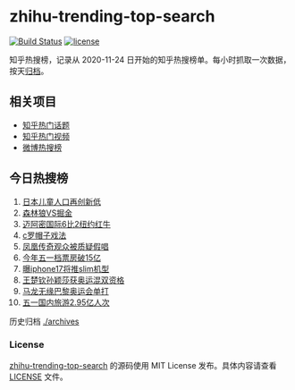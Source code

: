 # zhihu-trending-top-search

[![Build Status](https://github.com/justjavac/zhihu-trending-top-search/workflows/ci/badge.svg?branch=main)](https://github.com/justjavac/zhihu-trending-top-search/actions)
[![license](https://img.shields.io/github/license/justjavac/zhihu-trending-top-search)](https://github.com/justjavac/zhihu-trending-top-search/blob/main/LICENSE)

知乎热搜榜，记录从 2020-11-24 日开始的知乎热搜榜单。每小时抓取一次数据，按天[归档](./archives)。

## 相关项目

- [知乎热门话题](https://github.com/justjavac/zhihu-trending-hot-questions)
- [知乎热门视频](https://github.com/justjavac/zhihu-trending-hot-video)
- [微博热搜榜](https://github.com/justjavac/weibo-trending-hot-search)

## 今日热搜榜

<!-- BEGIN -->
<!-- 最后更新时间 Thu May 09 2024 03:08:41 GMT+0800 (China Standard Time) -->

1. [日本儿童人口再创新低](https://www.zhihu.com/search?q=%E6%97%A5%E6%9C%AC%E5%84%BF%E7%AB%A5%E4%BA%BA%E5%8F%A3%E5%86%8D%E5%88%9B%E6%96%B0%E4%BD%8E)
1. [森林狼VS掘金](https://www.zhihu.com/search?q=%E6%A3%AE%E6%9E%97%E7%8B%BCVS%E6%8E%98%E9%87%91)
1. [迈阿密国际6比2纽约红牛](https://www.zhihu.com/search?q=%E8%BF%88%E9%98%BF%E5%AF%86%E5%9B%BD%E9%99%856%E6%AF%942%E7%BA%BD%E7%BA%A6%E7%BA%A2%E7%89%9B)
1. [c罗帽子戏法](https://www.zhihu.com/search?q=c%E7%BD%97%E5%B8%BD%E5%AD%90%E6%88%8F%E6%B3%95)
1. [凤凰传奇观众被质疑假唱](https://www.zhihu.com/search?q=%E5%87%A4%E5%87%B0%E4%BC%A0%E5%A5%87%E8%A7%82%E4%BC%97%E8%A2%AB%E8%B4%A8%E7%96%91%E5%81%87%E5%94%B1)
1. [今年五一档票房破15亿](https://www.zhihu.com/search?q=%E4%BB%8A%E5%B9%B4%E4%BA%94%E4%B8%80%E6%A1%A3%E7%A5%A8%E6%88%BF%E7%A0%B415%E4%BA%BF)
1. [曝iphone17将推slim机型](https://www.zhihu.com/search?q=%E6%9B%9Diphone17%E5%B0%86%E6%8E%A8slim%E6%9C%BA%E5%9E%8B)
1. [王楚钦孙颖莎获奥运混双资格](https://www.zhihu.com/search?q=%E7%8E%8B%E6%A5%9A%E9%92%A6%E5%AD%99%E9%A2%96%E8%8E%8E%E8%8E%B7%E5%A5%A5%E8%BF%90%E6%B7%B7%E5%8F%8C%E8%B5%84%E6%A0%BC)
1. [马龙无缘巴黎奥运会单打](https://www.zhihu.com/search?q=%E9%A9%AC%E9%BE%99%E6%97%A0%E7%BC%98%E5%B7%B4%E9%BB%8E%E5%A5%A5%E8%BF%90%E4%BC%9A%E5%8D%95%E6%89%93)
1. [五一国内旅游2.95亿人次](https://www.zhihu.com/search?q=%E4%BA%94%E4%B8%80%E5%9B%BD%E5%86%85%E6%97%85%E6%B8%B82.95%E4%BA%BF%E4%BA%BA%E6%AC%A1)

<!-- END -->

历史归档 [./archives](./archives)

### License

[zhihu-trending-top-search](https://github.com/justjavac/zhihu-trending-top-search) 的源码使用 MIT License
发布。具体内容请查看 [LICENSE](./LICENSE) 文件。
